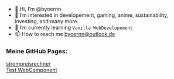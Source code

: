 - 👋 Hi, I’m @byoernn
- 👀 I’m interested in developement, gaming, anime, sustainability, investing, and many more.
- 🌱 I’m currently learning ```Vanilla WebDevelopement```
- 📫 How to reach me byoernn@outlook.de

<!---
byoernn/byoernn is a ✨ special ✨ repository because its `README.md` (this file) appears on your GitHub profile.
You can click the Preview link to take a look at your changes.
--->
  
### Meine GitHub Pages:
<a href="https://byoernn.github.io/strompreisrechner/" target="_blank">strompreisrechner</a>  
<a href="https://byoernn.github.io/TestWebComponent/" target="_blank">Test WebComponent</a>
